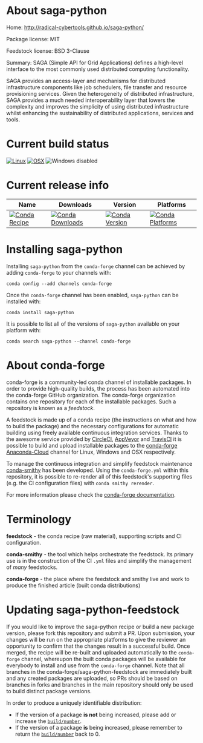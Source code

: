 About saga-python
=================

Home: http://radical-cybertools.github.io/saga-python/

Package license: MIT

Feedstock license: BSD 3-Clause

Summary: SAGA (Simple API for Grid Applications) defines a high-level interface to the most commonly used distributed computing functionality.

SAGA provides an access-layer and mechanisms for distributed infrastructure components like job
schedulers, file transfer and resource provisioning services. Given the heterogeneity of
distributed infrastructure, SAGA provides a much needed interoperability layer that lowers the
complexity and improves the simplicity of using distributed infrastructure whilst enhancing
the sustainability of distributed applications, services and tools.


Current build status
====================

[![Linux](https://img.shields.io/circleci/project/github/conda-forge/saga-python-feedstock/master.svg?label=Linux)](https://circleci.com/gh/conda-forge/saga-python-feedstock)
[![OSX](https://img.shields.io/travis/conda-forge/saga-python-feedstock/master.svg?label=macOS)](https://travis-ci.org/conda-forge/saga-python-feedstock)
![Windows disabled](https://img.shields.io/badge/Windows-disabled-lightgrey.svg)

Current release info
====================

| Name | Downloads | Version | Platforms |
| --- | --- | --- | --- |
| [![Conda Recipe](https://img.shields.io/badge/recipe-saga--python-green.svg)](https://anaconda.org/conda-forge/saga-python) | [![Conda Downloads](https://img.shields.io/conda/dn/conda-forge/saga-python.svg)](https://anaconda.org/conda-forge/saga-python) | [![Conda Version](https://img.shields.io/conda/vn/conda-forge/saga-python.svg)](https://anaconda.org/conda-forge/saga-python) | [![Conda Platforms](https://img.shields.io/conda/pn/conda-forge/saga-python.svg)](https://anaconda.org/conda-forge/saga-python) |

Installing saga-python
======================

Installing `saga-python` from the `conda-forge` channel can be achieved by adding `conda-forge` to your channels with:

```
conda config --add channels conda-forge
```

Once the `conda-forge` channel has been enabled, `saga-python` can be installed with:

```
conda install saga-python
```

It is possible to list all of the versions of `saga-python` available on your platform with:

```
conda search saga-python --channel conda-forge
```


About conda-forge
=================

conda-forge is a community-led conda channel of installable packages.
In order to provide high-quality builds, the process has been automated into the
conda-forge GitHub organization. The conda-forge organization contains one repository
for each of the installable packages. Such a repository is known as a *feedstock*.

A feedstock is made up of a conda recipe (the instructions on what and how to build
the package) and the necessary configurations for automatic building using freely
available continuous integration services. Thanks to the awesome service provided by
[CircleCI](https://circleci.com/), [AppVeyor](http://www.appveyor.com/)
and [TravisCI](https://travis-ci.org/) it is possible to build and upload installable
packages to the [conda-forge](https://anaconda.org/conda-forge)
[Anaconda-Cloud](http://docs.anaconda.org/) channel for Linux, Windows and OSX respectively.

To manage the continuous integration and simplify feedstock maintenance
[conda-smithy](http://github.com/conda-forge/conda-smithy) has been developed.
Using the ``conda-forge.yml`` within this repository, it is possible to re-render all of
this feedstock's supporting files (e.g. the CI configuration files) with ``conda smithy rerender``.

For more information please check the [conda-forge documentation](https://conda-forge.org/docs/).

Terminology
===========

**feedstock** - the conda recipe (raw material), supporting scripts and CI configuration.

**conda-smithy** - the tool which helps orchestrate the feedstock.
                   Its primary use is in the construction of the CI ``.yml`` files
                   and simplify the management of *many* feedstocks.

**conda-forge** - the place where the feedstock and smithy live and work to
                  produce the finished article (built conda distributions)


Updating saga-python-feedstock
==============================

If you would like to improve the saga-python recipe or build a new
package version, please fork this repository and submit a PR. Upon submission,
your changes will be run on the appropriate platforms to give the reviewer an
opportunity to confirm that the changes result in a successful build. Once
merged, the recipe will be re-built and uploaded automatically to the
`conda-forge` channel, whereupon the built conda packages will be available for
everybody to install and use from the `conda-forge` channel.
Note that all branches in the conda-forge/saga-python-feedstock are
immediately built and any created packages are uploaded, so PRs should be based
on branches in forks and branches in the main repository should only be used to
build distinct package versions.

In order to produce a uniquely identifiable distribution:
 * If the version of a package **is not** being increased, please add or increase
   the [``build/number``](http://conda.pydata.org/docs/building/meta-yaml.html#build-number-and-string).
 * If the version of a package **is** being increased, please remember to return
   the [``build/number``](http://conda.pydata.org/docs/building/meta-yaml.html#build-number-and-string)
   back to 0.